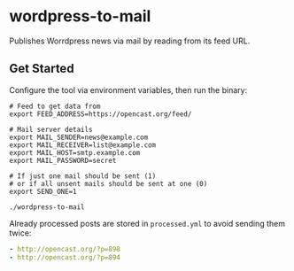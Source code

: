 # wordpress-to-mail

Publishes Worrdpress news via mail by reading from its feed URL.

## Get Started

Configure the tool via environment variables, then run the binary:

```
# Feed to get data from
export FEED_ADDRESS=https://opencast.org/feed/

# Mail server details
export MAIL_SENDER=news@example.com
export MAIL_RECEIVER=list@example.com
export MAIL_HOST=smtp.example.com
export MAIL_PASSWORD=secret

# If just one mail should be sent (1)
# or if all unsent mails should be sent at one (0)
export SEND_ONE=1

./wordpress-to-mail
```

Already processed posts are stored in `processed.yml` to avoid sending them twice:

```yml
- http://opencast.org/?p=898
- http://opencast.org/?p=894
```
